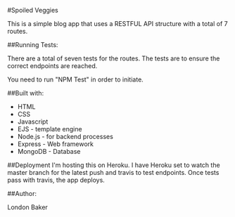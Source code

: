 #Spoiled Veggies

This is a simple blog app that uses a RESTFUL API structure with a total of 7 routes. 

##Running Tests:

There are a total of seven tests for the routes. The tests are to ensure the correct
endpoints are reached. 

You need to run "NPM Test" in order to initiate.

##Built with:

- HTML
- CSS
- Javascript
- EJS - template engine
- Node.js - for backend processes
- Express - Web framework
- MongoDB - Database

##Deployment
I'm hosting this on Heroku. I have Heroku set to watch the master branch for the latest
push and travis to test endpoints. Once tests pass with travis, the app deploys. 

##Author:

London Baker